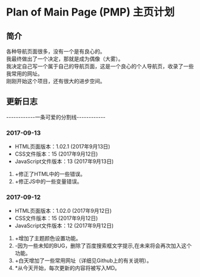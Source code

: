 # Plan of Main Page (PMP) 主页计划
## 简介
各种导航页面很多，没有一个是有良心的。  
我最终做出了一个决定，那就是成为偶像（大雾）。  
我决定自己写一个属于自己的导航页面，这是一个良心的个人导航页，收录了一些我常用的网址。  
刚刚开始这个项目，还有很大的进步空间。
## 更新日志
------------一条可爱的分割线------------
### 2017-09-13
* HTML页面版本：1.02.1 (2017年9月13日)  
* CSS文件版本：15 (2017年9月12日)  
* JavaScript文件版本：13 (2017年9月13日)
1. +修正了HTML中的一些错误。
2. +修正JS中的一些变量错误。

### 2017-09-12
* HTML页面版本：1.02.0 (2017年9月12日)  
* CSS文件版本：15 (2017年9月12日)  
* JavaScript文件版本：12 (2017年9月12日)   
1. +增加了主题颜色设置功能。
2. -因为一些未知的BUG，删除了百度搜索框文字提示,在未来将会再次加入这个功能。
3. +白天增加了一些常用网址（详细见Github上的有关说明）。
4. *从今天开始，每次更新的内容将被写入MD。